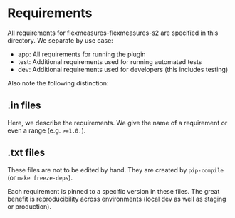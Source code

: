 # Requirements

All requirements for flexmeasures-flexmeasures-s2 are specified in this directory.
We separate by use case:

- app: All requirements for running the plugin
- test: Additional requirements used for running automated tests 
- dev: Additional requirements used for developers (this includes testing)

Also note the following distinction:


## .in files

Here, we describe the requirements. We give the name of a requirement or even a range (e.g. `>=1.0.`).

## .txt files

These files are not to be edited by hand. They are created by `pip-compile` (or `make freeze-deps`).

Each requirement is pinned to a specific version in these files. The great benefit is reproducibility across environments (local dev as well as staging or production).
